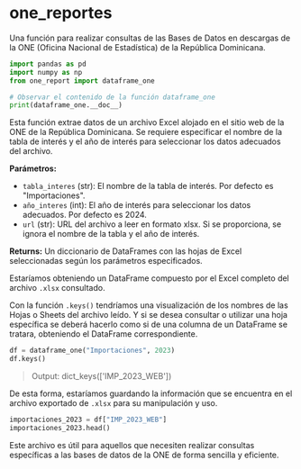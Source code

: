 # one_reportes

Una función para realizar consultas de las Bases de Datos en descargas de la ONE (Oficina Nacional de Estadística) de la República Dominicana.

```python 
import pandas as pd
import numpy as np
from one_report import dataframe_one

# Observar el contenido de la función dataframe_one 
print(dataframe_one.__doc__)
```

Esta función extrae datos de un archivo Excel alojado en el sitio web de la ONE de la República Dominicana. Se requiere especificar el nombre de la tabla de interés y el año de interés para seleccionar los datos adecuados del archivo.

**Parámetros:**
- `tabla_interes` (str): El nombre de la tabla de interés. Por defecto es "Importaciones".
- `año_interes` (int): El año de interés para seleccionar los datos adecuados. Por defecto es 2024.
- `url` (str): URL del archivo a leer en formato xlsx. Si se proporciona, se ignora el nombre de la tabla y el año de interés.

**Returns:**
Un diccionario de DataFrames con las hojas de Excel seleccionadas según los parámetros especificados.

Estaríamos obteniendo un DataFrame compuesto por el Excel completo del archivo `.xlsx` consultado.

Con la función `.keys()` tendríamos una visualización de los nombres de las Hojas o Sheets del archivo leído. Y si se desea consultar o utilizar una hoja específica se deberá hacerlo como si de una columna de un DataFrame se tratara, obteniendo el DataFrame correspondiente.

```python
df = dataframe_one("Importaciones", 2023)
df.keys()
```
> Output: dict_keys(['IMP_2023_WEB'])

De esta forma, estaríamos guardando la información que se encuentra en el archivo exportado de `.xlsx` para su manipulación y uso.

```python
importaciones_2023 = df["IMP_2023_WEB"]
importaciones_2023.head()
```

Este archivo es útil para aquellos que necesiten realizar consultas específicas a las bases de datos de la ONE de forma sencilla y eficiente.
